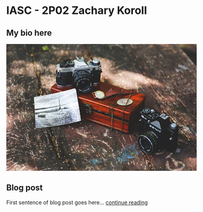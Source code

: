 # IASC - 2P02 Zachary Koroll

## My bio here 

![](images/Can.jpg)

## Blog post

First sentence of blog post goes here... [continue reading](Blog)
